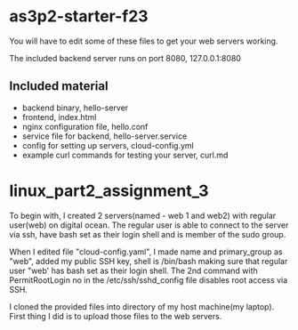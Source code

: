 # as3p2-starter-f23

You will have to edit some of these files to get your web servers working.

The included backend server runs on port 8080, 127.0.0.1:8080

## Included material

- backend binary, hello-server
- frontend, index.html
- nginx configuration file, hello.conf
- service file for backend, hello-server.service
- config for setting up servers, cloud-config.yml
- example curl commands for testing your server, curl.md
# linux_part2_assignment_3

To begin with, I created 2 servers(named - web 1 and web2) with regular user(web) on digital ocean. The regular user is able to connect to the server via ssh, have bash set as their login shell and is member of the sudo group. 

When I edited file "cloud-config.yaml", I made name and primary_group as "web", added my public SSH key, shell is /bin/bash making sure that regular user "web' has bash set as their login shell. The 2nd command with PermitRootLogin no in the /etc/ssh/sshd_config file disables root access via SSH.



I cloned the provided files into directory of my host machine(my laptop). First thing I did is to upload those files to the web servers.
